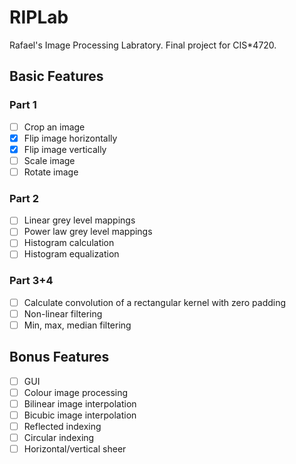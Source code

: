 # RIPLab
Rafael's Image Processing Labratory. Final project for CIS*4720.

## Basic Features
### Part 1
- [ ] Crop an image
- [x] Flip image horizontally
- [x] Flip image vertically
- [ ] Scale image
- [ ] Rotate image

### Part 2
- [ ] Linear grey level mappings
- [ ] Power law grey level mappings
- [ ] Histogram calculation
- [ ] Histogram equalization

### Part 3+4
- [ ] Calculate convolution of a rectangular kernel with zero padding
- [ ] Non-linear filtering
- [ ] Min, max, median filtering

## Bonus Features
- [ ] GUI
- [ ] Colour image processing
- [ ] Bilinear image interpolation
- [ ] Bicubic image interpolation
- [ ] Reflected indexing
- [ ] Circular indexing
- [ ] Horizontal/vertical sheer
